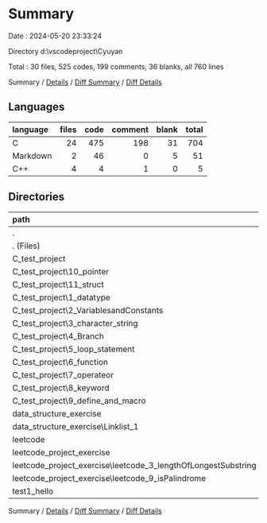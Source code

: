 # Summary

Date : 2024-05-20 23:33:24

Directory d:\\vscodeproject\\Cyuyan

Total : 30 files,  525 codes, 199 comments, 36 blanks, all 760 lines

Summary / [Details](details.md) / [Diff Summary](diff.md) / [Diff Details](diff-details.md)

## Languages
| language | files | code | comment | blank | total |
| :--- | ---: | ---: | ---: | ---: | ---: |
| C | 24 | 475 | 198 | 31 | 704 |
| Markdown | 2 | 46 | 0 | 5 | 51 |
| C++ | 4 | 4 | 1 | 0 | 5 |

## Directories
| path | files | code | comment | blank | total |
| :--- | ---: | ---: | ---: | ---: | ---: |
| . | 30 | 525 | 199 | 36 | 760 |
| . (Files) | 1 | 36 | 0 | 4 | 40 |
| C_test_project | 14 | 242 | 164 | 20 | 426 |
| C_test_project\\10_pointer | 1 | 10 | 29 | 1 | 40 |
| C_test_project\\11_struct | 1 | 23 | 7 | 5 | 35 |
| C_test_project\\1_datatype | 1 | 12 | 2 | 0 | 14 |
| C_test_project\\2_VariablesandConstants | 1 | 18 | 17 | 2 | 37 |
| C_test_project\\3_character_string | 1 | 23 | 6 | 1 | 30 |
| C_test_project\\4_Branch | 3 | 58 | 25 | 1 | 84 |
| C_test_project\\5_loop_statement | 1 | 4 | 0 | 0 | 4 |
| C_test_project\\6_function | 1 | 31 | 1 | 1 | 33 |
| C_test_project\\7_operateor | 1 | 10 | 26 | 3 | 39 |
| C_test_project\\8_keyword | 2 | 42 | 49 | 6 | 97 |
| C_test_project\\9_define_and_macro | 1 | 11 | 2 | 0 | 13 |
| data_structure_exercise | 1 | 9 | 0 | 2 | 11 |
| data_structure_exercise\\Linklist_1 | 1 | 9 | 0 | 2 | 11 |
| leetcode | 3 | 83 | 31 | 6 | 120 |
| leetcode_project_exercise | 6 | 113 | 4 | 1 | 118 |
| leetcode_project_exercise\\leetcode_3_lengthOfLongestSubstring | 3 | 63 | 2 | 1 | 66 |
| leetcode_project_exercise\\leetcode_9_isPalindrome | 3 | 50 | 2 | 0 | 52 |
| test1_hello | 5 | 42 | 0 | 3 | 45 |

Summary / [Details](details.md) / [Diff Summary](diff.md) / [Diff Details](diff-details.md)